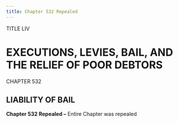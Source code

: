 ```yaml
---
title: Chapter 532 Repealed
---
```


TITLE LIV
                                             
EXECUTIONS, LEVIES, BAIL, AND THE RELIEF OF POOR DEBTORS
========================================================

CHAPTER 532
                                             
LIABILITY OF BAIL
-----------------

**Chapter 532 Repealed –** Entire Chapter was repealed
